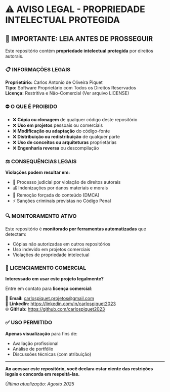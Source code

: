 # ⚠️ AVISO LEGAL - PROPRIEDADE INTELECTUAL PROTEGIDA

## 🚨 IMPORTANTE: LEIA ANTES DE PROSSEGUIR

Este repositório contém **propriedade intelectual protegida** por direitos autorais.

### 📋 INFORMAÇÕES LEGAIS

**Proprietário:** Carlos Antonio de Oliveira Piquet  
**Tipo:** Software Proprietário com Todos os Direitos Reservados  
**Licença:** Restritiva e Não-Comercial (Ver arquivo LICENSE)  

### ⛔ O QUE É PROIBIDO

- ❌ **Cópia ou clonagem** de qualquer código deste repositório
- ❌ **Uso em projetos** pessoais ou comerciais
- ❌ **Modificação ou adaptação** do código-fonte
- ❌ **Distribuição ou redistribuição** de qualquer parte
- ❌ **Uso de conceitos ou arquiteturas** proprietárias
- ❌ **Engenharia reversa** ou descompilação

### ⚖️ CONSEQUÊNCIAS LEGAIS

**Violações podem resultar em:**
- 📜 Processo judicial por violação de direitos autorais
- 💰 Indenizações por danos materiais e morais  
- 🚫 Remoção forçada do conteúdo (DMCA)
- ⚡ Sanções criminais previstas no Código Penal

### 🔍 MONITORAMENTO ATIVO

Este repositório é **monitorado por ferramentas automatizadas** que detectam:
- Cópias não autorizadas em outros repositórios
- Uso indevido em projetos comerciais
- Violações de propriedade intelectual

### 🤝 LICENCIAMENTO COMERCIAL

**Interessado em usar este projeto legalmente?**

Entre em contato para **licença comercial**:

📧 **Email:** carlospiquet.projetos@gmail.com  
📱 **LinkedIn:** https://linkedin.com/in/carlospiquet2023  
🌐 **GitHub:** https://github.com/carlospiquet2023  

### ✅ USO PERMITIDO

**Apenas visualização** para fins de:
- Avaliação profissional
- Análise de portfólio
- Discussões técnicas (com atribuição)

---

**Ao acessar este repositório, você declara estar ciente das restrições legais e concorda em respeitá-las.**

*Última atualização: Agosto 2025*
